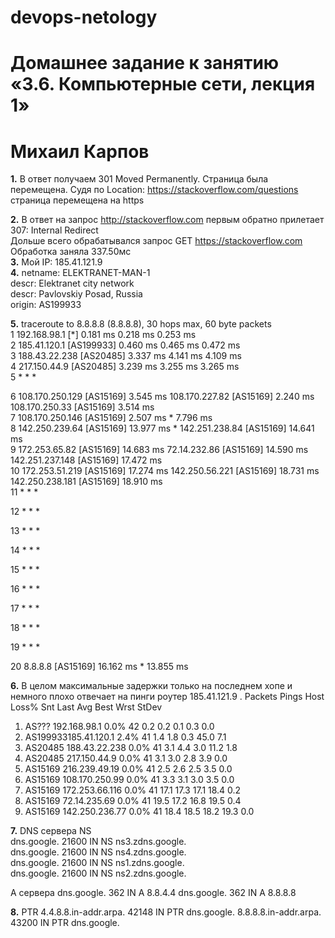 # devops-netology

# Домашнее задание к занятию «3.6. Компьютерные сети, лекция 1»
# Михаил Карпов

**1.** В ответ получаем 301 Moved Permanently. Страница была перемещена. Судя по Location: https://stackoverflow.com/questions страница перемещена на https  

**2.** В ответ на запрос http://stackoverflow.com первым обратно прилетает  
307: Internal Redirect  
Дольше всего обрабатывался запрос GET https://stackoverflow.com
Обработка заняла 337.50мс  
**3.** Мой IP: 185.41.121.9  
**4.** netname:        ELEKTRANET-MAN-1    
descr:          Elektranet city network   
descr:          Pavlovskiy Posad, Russia  
origin:         AS199933  

**5.** traceroute to 8.8.8.8 (8.8.8.8), 30 hops max, 60 byte packets  
 1  192.168.98.1 [*]  0.181 ms  0.218 ms  0.253 ms  
 2  185.41.120.1 [AS199933]  0.460 ms  0.465 ms  0.472 ms  
 3  188.43.22.238 [AS20485]  3.337 ms  4.141 ms  4.109 ms  
 4  217.150.44.9 [AS20485]  3.239 ms  3.255 ms  3.265 ms  
 5  * * *  

 6  108.170.250.129 [AS15169]  3.545 ms 108.170.227.82 [AS15169]  2.240 ms 108.170.250.33 [AS15169]  3.514 ms  
 7  108.170.250.146 [AS15169]  2.507 ms *  7.796 ms  
 8  142.250.239.64 [AS15169]  13.977 ms * 142.251.238.84 [AS15169]  14.641 ms  
 9  172.253.65.82 [AS15169]  14.683 ms 72.14.232.86 [AS15169]  14.590 ms 142.251.237.148 [AS15169]  17.472 ms  
10  172.253.51.219 [AS15169]  17.274 ms 142.250.56.221 [AS15169]  18.731 ms 142.250.238.181 [AS15169]  18.910 ms  
11  * * *

12  * * *

13  * * *

14  * * *

15  * * *

16  * * *

17  * * *

18  * * *

19  * * *

20  8.8.8.8 [AS15169]  16.162 ms *  13.855 ms  

**6.**
В целом максимальные задержки только на последнем хопе и немного плохо отвечает на пинги роутер 185.41.121.9 .                                                                                                                      Packets               Pings
 Host                                                                                                               Loss%   Snt   Last   Avg  Best  Wrst StDev  
 1. AS???   192.168.98.1                                                                                             0.0%    42    0.2   0.2   0.1   0.3   0.0  
 2. AS199933185.41.120.1                                                                                             2.4%    41    1.4   1.8   0.3  45.0   7.1  
 3. AS20485 188.43.22.238                                                                                            0.0%    41    3.1   4.4   3.0  11.2   1.8  
 4. AS20485 217.150.44.9                                                                                             0.0%    41    3.1   3.0   2.8   3.9   0.0  
 5. AS15169 216.239.49.19                                                                                            0.0%    41    2.5   2.6   2.5   3.5   0.0  
 6. AS15169 108.170.250.99                                                                                           0.0%    41    3.3   3.1   3.0   3.5   0.0  
 7. AS15169 172.253.66.116                                                                                           0.0%    41   17.1  17.3  17.1  18.4   0.2  
 8. AS15169 72.14.235.69                                                                                             0.0%    41   19.5  17.2  16.8  19.5   0.4  
 9. AS15169 142.250.236.77                                                                                           0.0%    41   18.4  18.5  18.2  19.3   0.0  

**7.** DNS сервера NS    
dns.google.             21600   IN      NS      ns3.zdns.google.  
dns.google.             21600   IN      NS      ns4.zdns.google.  
dns.google.             21600   IN      NS      ns1.zdns.google.  
dns.google.             21600   IN      NS      ns2.zdns.google.  
   
A сервера 
dns.google.             362     IN      A       8.8.4.4
dns.google.             362     IN      A       8.8.8.8

**8.** PTR
4.4.8.8.in-addr.arpa.   42148   IN      PTR     dns.google.
8.8.8.8.in-addr.arpa.   43200   IN      PTR     dns.google.
